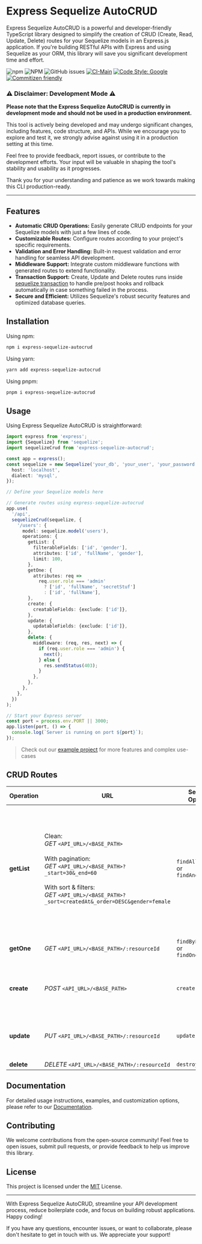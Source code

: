 # Express Sequelize AutoCRUD

Express Sequelize AutoCRUD is a powerful and developer-friendly TypeScript library designed to simplify the creation of CRUD (Create, Read, Update, Delete) routes for your Sequelize models in an Express.js application. If you're building RESTful APIs with Express and using Sequelize as your ORM, this library will save you significant development time and effort.

![npm](https://img.shields.io/npm/v/express-sequelize-autocrud)
![NPM](https://img.shields.io/npm/l/express-sequelize-autocrud)
![GitHub issues](https://img.shields.io/github/issues/doralteres/express-sequelize-autocrud)
[![CI-Main](https://github.com/doralteres/express-sequelize-crud/actions/workflows/release.yaml/badge.svg)](https://github.com/doralteres/express-sequelize-crud/actions/workflows/release.yaml)
[![Code Style: Google](https://img.shields.io/badge/code%20style-google-blueviolet.svg)](https://github.com/google/gts)
[![Commitizen friendly](https://img.shields.io/badge/commitizen-friendly-brightgreen.svg)](http://commitizen.github.io/cz-cli/)

### ⚠️ Disclaimer: Development Mode ⚠️

**Please note that the Express Sequelize AutoCRUD is currently in development mode and should not be used in a production environment.**

This tool is actively being developed and may undergo significant changes, including features, code structure, and APIs. While we encourage you to explore and test it, we strongly advise against using it in a production setting at this time.

Feel free to provide feedback, report issues, or contribute to the development efforts. Your input will be valuable in shaping the tool's stability and usability as it progresses.

Thank you for your understanding and patience as we work towards making this CLI production-ready.

---

## Features

- **Automatic CRUD Operations:** Easily generate CRUD endpoints for your Sequelize models with just a few lines of code.
- **Customizable Routes:** Configure routes according to your project's specific requirements.
- **Validation and Error Handling:** Built-in request validation and error handling for seamless API development.
- **Middleware Support:** Integrate custom middleware functions with generated routes to extend functionality.
- **Transaction Support:** Create, Update and Delete routes runs inside [sequelize transaction](https://sequelize.org/docs/v6/other-topics/transactions/) to handle pre/post hooks and rollback automatically in case something failed in the process.
- **Secure and Efficient:** Utilizes Sequelize's robust security features and optimized database queries.

## Installation

Using npm:

```bash
npm i express-sequelize-autocrud
```

Using yarn:

```bash
yarn add express-sequelize-autocrud
```

Using pnpm:

```bash
pnpm i express-sequelize-autocrud
```

## Usage

Using Express Sequelize AutoCRUD is straightforward:

```typescript
import express from 'express';
import {Sequelize} from 'sequelize';
import sequelizeCrud from 'express-sequelize-autocrud';

const app = express();
const sequelize = new Sequelize('your_db', 'your_user', 'your_password', {
  host: 'localhost',
  dialect: 'mysql',
});

// Define your Sequelize models here

// Generate routes using express-sequelize-autocrud
app.use(
  '/api',
  sequelizeCrud(sequelize, {
    '/users': {
      model: sequelize.model('users'),
      operations: {
        getList: {
          filterableFields: ['id', 'gender'],
          attributes: ['id', 'fullName', 'gender'],
          limit: 100,
        },
        getOne: {
          attributes: req =>
            req.user.role === 'admin'
              ? ['id', 'fullName', 'secretStuf']
              : ['id', 'fullName'],
        },
        create: {
          creatableFields: {exclude: ['id']},
        },
        update: {
          updatableFields: {exclude: ['id']},
        },
        delete: {
          middleware: (req, res, next) => {
            if (req.user.role === 'admin') {
              next();
            } else {
              res.sendStatus(403);
            }
          },
        },
      },
    },
  })
);

// Start your Express server
const port = process.env.PORT || 3000;
app.listen(port, () => {
  console.log(`Server is running on port ${port}`);
});
```

> Check out our [example project](./example) for more features and complex use-cases

## CRUD Routes

| Operation   | URL                                                                                                                                                                                                                       | Sequelize Operation                      | Comment                                                                                                                                                                                                                                                                                                 |
| ----------- | ------------------------------------------------------------------------------------------------------------------------------------------------------------------------------------------------------------------------- | ---------------------------------------- | ------------------------------------------------------------------------------------------------------------------------------------------------------------------------------------------------------------------------------------------------------------------------------------------------------- |
| **getList** | Clean:<br>_GET_ `<API_URL>/<BASE_PATH>`<br><br>With pagination:<br>_GET_ `<API_URL>/<BASE_PATH>?_start=30&_end=60`<br><br>With sort & filters:<br>_GET_ `<API_URL>/<BASE_PATH>?_sort=createdAt&_order=DESC&gender=female` | `findAll()`<br>or<br>`findAndCountAll()` | - Enable pagination with `pagination: true` in the config.<br>- Pagination automatically adds `Content-Range` header.<br>- Can control which fields can be filterable using `filterableFields` in the config.<br>- Can control which fields can be sortable using `sortableFieldsFields` in the config. |
| **getOne**  | _GET_ `<API_URL>/<BASE_PATH>/:resourceId`                                                                                                                                                                                 | `findByPk()`<br>or<br>`findOne()`        | - Can set custom key (not primary key) using `byField` in the config.                                                                                                                                                                                                                                   |
| **create**  | _POST_ `<API_URL>/<BASE_PATH>`                                                                                                                                                                                            | `create()`                               | - Can control which fields can be added to body request using `creatableFields` in the config.                                                                                                                                                                                                          |
| **update**  | _PUT_ `<API_URL>/<BASE_PATH>/:resourceId`                                                                                                                                                                                 | `update()`                               | - Can control which fields can be added to body request using `updatableFields` in the config.                                                                                                                                                                                                          |
| **delete**  | _DELETE_ `<API_URL>/<BASE_PATH>/:resourceId`                                                                                                                                                                              | `destroy()`                              |                                                                                                                                                                                                                                                                                                         |

## Documentation

For detailed usage instructions, examples, and customization options, please refer to our [Documentation](./DOCUMENTATION.md).

## Contributing

We welcome contributions from the open-source community! Feel free to open issues, submit pull requests, or provide feedback to help us improve this library.

## License

This project is licensed under the [MIT](./LICENSE) License.

---

With Express Sequelize AutoCRUD, streamline your API development process, reduce boilerplate code, and focus on building robust applications. Happy coding!

If you have any questions, encounter issues, or want to collaborate, please don't hesitate to get in touch with us. We appreciate your support!
